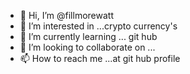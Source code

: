 - 👋 Hi, I’m @fillmorewatt
- 👀 I’m interested in ...crypto currency's 
- 🌱 I’m currently learning ... git hub 
- 💞️ I’m looking to collaborate on ...
- 📫 How to reach me ...at git hub profile 

<!---
fillmorewatt/fillmorewatt is a ✨ special ✨ repository because its `README.md` (this file) appears on your GitHub profile.
You can click the Preview link to take a look at your changes.
--->
